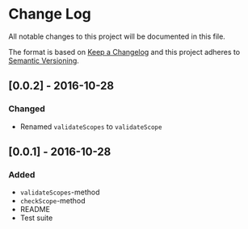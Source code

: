 # Change Log
All notable changes to this project will be documented in this file.

The format is based on [Keep a Changelog](http://keepachangelog.com/)
and this project adheres to [Semantic Versioning](http://semver.org/).

## [0.0.2] - 2016-10-28
### Changed
- Renamed `validateScopes` to `validateScope`

## [0.0.1] - 2016-10-28
### Added
- `validateScopes`-method
- `checkScope`-method
- README
- Test suite
